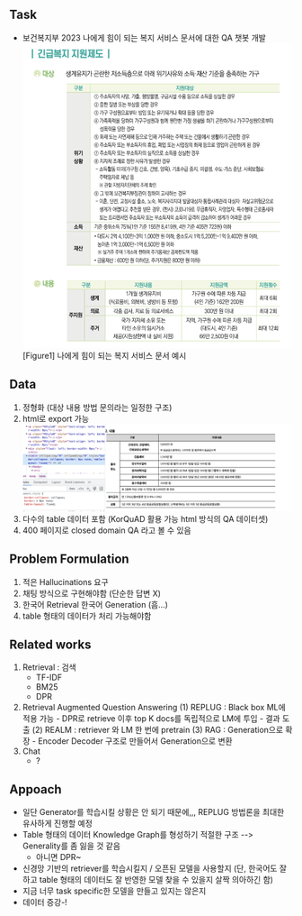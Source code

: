 ## Task

- 보건복지부 2023 나에게 힘이 되는 복지 서비스 문서에 대한 QA 챗봇 개발 ![figure1|400](figure1.png) [Figure1] 나에게 힘이 되는 복지 서비스 문서 예시

## Data

1. 정형화 (대상 내용 방법 문의라는 일정한 구조)
2. html로 export 가능 ![figure2|700](figure2.png)
3. 다수의 table 데이터 포함 (KorQuAD 활용 가능 html 방식의 QA 데이터셋)
4. 400 페이지로 closed domain QA 라고 볼 수 있음

## Problem Formulation

1. 적은 Hallucinations 요구
2. 채팅 방식으로 구현해야함 (단순한 답변 X)
3. 한국어 Retrieval 한국어 Generation (흠...)
4. table 형태의 데이터가 처리 가능해야함

## Related works

1. Retrieval : 검색
   - TF-IDF
   - BM25
   - DPR
2. Retrieval Augmented Question Answering (1) REPLUG : Black box ML에 적용 가능 - DPR로 retrieve 이후 top K docs를 독립적으로 LM에 투입 - 결과 도출 (2) REALM : retriever 와 LM 한 번에 pretrain (3) RAG : Generation으로 확장 - Encoder Decoder 구조로 만들어서 Generation으로 변환
3. Chat
   - ?

## Appoach

- 일단 Generator를 학습시킬 상황은 안 되기 때문에,,, REPLUG 방법론을 최대한 유사하게 진행할 예정
- Table 형태의 데이터 Knowledge Graph를 형성하기 적절한 구조 --> Generality를 좀 잃을 것 같음
  - 아니면 DPR~
- 신경망 기반의 retriever를 학습시킬지 / 오픈된 모델을 사용할지 (단, 한국어도 잘하고 table 형태의 데이터도 잘 반영한 모델 찾을 수 있을지 살짝 의아하긴 함)
- 지금 너무 task specific한 모델을 만들고 있지는 않은지
- 데이터 증강-!
